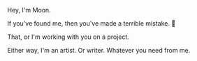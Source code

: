 Hey, I'm Moon.

If you've found me, then you've made a terrible mistake. 🙂

That, or I'm working with you on a project.

Either way, I'm an artist. Or writer. Whatever you need from me.
